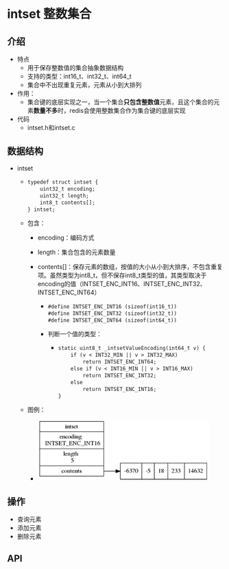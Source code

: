 # intset 整数集合

## 介绍

+ 特点
  + 用于保存整数值的集合抽象数据结构
  + 支持的类型：int16_t、int32_t、int64_t
  + 集合中不出现重复元素，元素从小到大排列
+ 作用：
  + 集合键的底层实现之一，当一个集合**只包含整数值**元素，且这个集合的元素**数量不多**时，redis会使用整数集合作为集合键的底层实现
+ 代码
  + intset.h和intset.c

## 数据结构

+ intset

  + ```
    typedef struct intset {
        uint32_t encoding;
        uint32_t length;
        int8_t contents[];
    } intset;
    ```

  + 包含：

    + encoding：编码方式

    + length：集合包含的元素数量

    + contents[]：保存元素的数组，按值的大小从小到大排序，不包含重复项。虽然类型为int8_t，但不保存int8_t类型的值，其类型取决于encoding的值（INTSET_ENC_INT16、INTSET_ENC_INT32、INTSET_ENC_INT64）

      + ```
        #define INTSET_ENC_INT16 (sizeof(int16_t))
        #define INTSET_ENC_INT32 (sizeof(int32_t))
        #define INTSET_ENC_INT64 (sizeof(int64_t))
        ```

      + 判断一个值的类型：

        + ```
          static uint8_t _intsetValueEncoding(int64_t v) {
              if (v < INT32_MIN || v > INT32_MAX)
                  return INTSET_ENC_INT64;
              else if (v < INT16_MIN || v > INT16_MAX)
                  return INTSET_ENC_INT32;
              else
                  return INTSET_ENC_INT16;
          }
          ```
    
  + 图例：
  
    + <img src="https://github.com/baozi929/Notes/blob/main/redis/learning-redis/figures/intset_intset.png" width="400"/>


## 操作

+ 查询元素
+ 添加元素
+ 删除元素



## API

